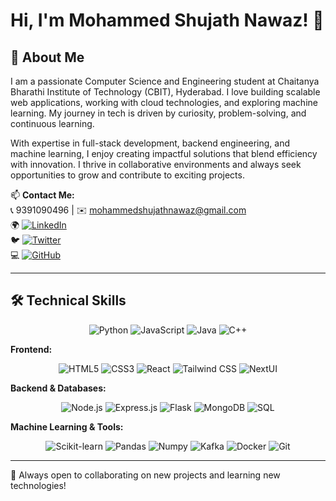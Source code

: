 # Hi, I'm Mohammed Shujath Nawaz! 👋

## 🚀 About Me
I am a passionate Computer Science and Engineering student at Chaitanya Bharathi Institute of Technology (CBIT), Hyderabad. I love building scalable web applications, working with cloud technologies, and exploring machine learning. My journey in tech is driven by curiosity, problem-solving, and continuous learning.

With expertise in full-stack development, backend engineering, and machine learning, I enjoy creating impactful solutions that blend efficiency with innovation. I thrive in collaborative environments and always seek opportunities to grow and contribute to exciting projects.

📫 **Contact Me:**  
📞 9391090496 | ✉️ mohammedshujathnawaz@gmail.com  
🌍 [![LinkedIn](https://img.shields.io/badge/LinkedIn-0077B5?style=for-the-badge&logo=linkedin&logoColor=white)](https://www.linkedin.com/in/mohammed-shujath-nawaz/)  
🐦 [![Twitter](https://img.shields.io/badge/Twitter-1DA1F2?style=for-the-badge&logo=twitter&logoColor=white)](https://x.com/Md_ShujathNawaz)  
💻 [![GitHub](https://img.shields.io/badge/GitHub-181717?style=for-the-badge&logo=github&logoColor=white)](https://github.com/mohammed-shujath-nawaz)

---

## 🛠️ Technical Skills

<p align="center">
  <img src="https://img.shields.io/badge/Python-3776AB?style=for-the-badge&logo=python&logoColor=white" alt="Python"/>
  <img src="https://img.shields.io/badge/JavaScript-F7DF1E?style=for-the-badge&logo=javascript&logoColor=black" alt="JavaScript"/>
  <img src="https://img.shields.io/badge/Java-007396?style=for-the-badge&logo=java&logoColor=white" alt="Java"/>
  <img src="https://img.shields.io/badge/C++-00599C?style=for-the-badge&logo=c%2B%2B&logoColor=white" alt="C++"/>
</p>

**Frontend:**  
<p align="center">
  <img src="https://img.shields.io/badge/HTML5-E34F26?style=for-the-badge&logo=html5&logoColor=white" alt="HTML5"/>
  <img src="https://img.shields.io/badge/CSS3-1572B6?style=for-the-badge&logo=css3&logoColor=white" alt="CSS3"/>
  <img src="https://img.shields.io/badge/React-61DAFB?style=for-the-badge&logo=react&logoColor=black" alt="React"/>
  <img src="https://img.shields.io/badge/Tailwind%20CSS-38B2AC?style=for-the-badge&logo=tailwind-css&logoColor=white" alt="Tailwind CSS"/>
  <img src="https://img.shields.io/badge/NextUI-000000?style=for-the-badge&logo=vercel&logoColor=white" alt="NextUI"/>
</p>

**Backend & Databases:**  
<p align="center">
  <img src="https://img.shields.io/badge/Node.js-43853D?style=for-the-badge&logo=node.js&logoColor=white" alt="Node.js"/>
  <img src="https://img.shields.io/badge/Express.js-000000?style=for-the-badge&logo=express&logoColor=white" alt="Express.js"/>
  <img src="https://img.shields.io/badge/Flask-000000?style=for-the-badge&logo=flask&logoColor=white" alt="Flask"/>
  <img src="https://img.shields.io/badge/MongoDB-4EA94B?style=for-the-badge&logo=mongodb&logoColor=white" alt="MongoDB"/>
  <img src="https://img.shields.io/badge/SQL-4479A1?style=for-the-badge&logo=sqlite&logoColor=white" alt="SQL"/>
</p>

**Machine Learning & Tools:**  
<p align="center">
  <img src="https://img.shields.io/badge/Scikit--learn-F7931E?style=for-the-badge&logo=scikit-learn&logoColor=white" alt="Scikit-learn"/>
  <img src="https://img.shields.io/badge/Pandas-150458?style=for-the-badge&logo=pandas&logoColor=white" alt="Pandas"/>
  <img src="https://img.shields.io/badge/Numpy-013243?style=for-the-badge&logo=numpy&logoColor=white" alt="Numpy"/>
  <img src="https://img.shields.io/badge/Kafka-231F20?style=for-the-badge&logo=apache-kafka&logoColor=white" alt="Kafka"/>
  <img src="https://img.shields.io/badge/Docker-2496ED?style=for-the-badge&logo=docker&logoColor=white" alt="Docker"/>
  <img src="https://img.shields.io/badge/Git-F05032?style=for-the-badge&logo=git&logoColor=white" alt="Git"/>
</p>

---

📌 Always open to collaborating on new projects and learning new technologies!
